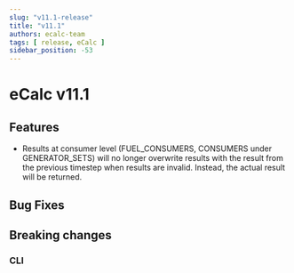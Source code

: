 ```yaml
---
slug: "v11.1-release"
title: "v11.1"
authors: ecalc-team
tags: [ release, eCalc ]
sidebar_position: -53
---
```


# eCalc v11.1

## Features

- Results at consumer level (FUEL_CONSUMERS, CONSUMERS under GENERATOR_SETS) will no longer overwrite results with the
  result from the previous timestep when results are invalid. Instead, the actual result will be returned.

## Bug Fixes

## Breaking changes

### CLI